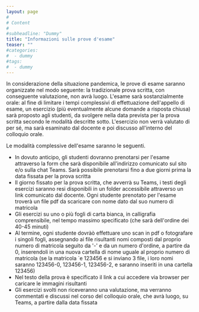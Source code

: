 ```yaml
---
layout: page
#
# Content
#
#subheadline: "Dummy"
title: "Informazioni sulle prove d'esame"
teaser: ""
#categories:
#  - dummy
#tags:
#  - dummy
---
```


In considerazione della situazione pandemica, le prove di esame saranno organizzate nel modo seguente: la tradizionale prova scritta, con conseguente valutazione, non avrà luogo. L'esame sarà sostanzialmente orale: al fine di limitare i tempi complessivi di effettuazione dell'appello di esame, un esercizio  (più eventualmente alcune domande a risposta chiusa) sarà proposto agli studenti, da svolgere nella data prevista per la prova scritta secondo le modalità descritte sotto. L'esercizio non verrà valutato di per sé, ma sarà esaminato dal docente e poi discusso all'interno del colloquio orale.

Le modalità complessive dell'esame saranno le seguenti.

- In dovuto anticipo, gli studenti dovranno prenotarsi per l'esame attraverso la form che sarà disponibile all'indirizzo comunicato sul sito e/o sulla chat Teams. Sarà possibile prenotarsi fino a due giorni prima la data fissata per la prova scritta
- Il giorno fissato per la prova scritta, che avverrà su Teams, i testi degli esercizi saranno resi disponibili in un folder accessibile attraverso un link comunicato dal docente. Ogni studente prenotato per l'esame troverà un file pdf da scaricare con nome dato dal suo numero di matricola
- Gli esercizi su uno o più fogli di carta bianca, in calligrafia comprensibile, nel tempo massimo specificato (che sarà dell'ordine dei 40-45 minuti)
- Al termine, ogni studente dovràò effettuare uno scan in pdf o fotografare i singoli fogli, assegnando ai file risultanti nomi composti dal proprio numero di matricola seguito da '-' e da un numero d'ordine, a partire da 0, inserendoli in una nuova cartella di nome uguale al proprio numero di matricola (se la matricola \`e 123456 e si inviano 3 file, i loro nomi saranno 123456-0, 123456-1, 123456-2, e saranno inseriti in una cartella 123456)
- Nel testo della prova è specificato il link a cui accedere via browser per caricare le immagini risultanti
- Gli esercizi svolti non riceveranno una valutazione, ma verranno commentati e discussi nel corso del colloquio orale, che avrà luogo, su Teams, a partire dalla data fissata